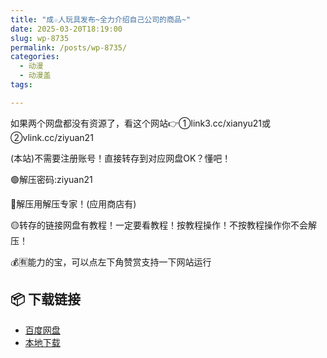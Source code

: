 ```yaml
---
title: "成☆人玩具发布~全力介绍自己公司的商品~"
date: 2025-03-20T18:19:00
slug: wp-8735
permalink: /posts/wp-8735/
categories:
  - 动漫
  - 动漫盖
tags:

---
```


如果两个网盘都没有资源了，看这个网站👉①link3.cc/xianyu21或②vlink.cc/ziyuan21

(本站)不需要注册账号！直接转存到对应网盘OK？懂吧！

🟢解压密码:ziyuan21

🔵解压用解压专家！(应用商店有)

🟡转存的链接网盘有教程！一定要看教程！按教程操作！不按教程操作你不会解压！

💰🈶能力的宝，可以点左下角赞赏支持一下网站运行

## 📦 下载链接
- [百度网盘](https://blziyuan21.com/pay-download/8735?key=1790a1b0ca&down_id=0)
- [本地下载](https://blziyuan21.com/pay-download/8735?key=1790a1b0ca&down_id=1)


